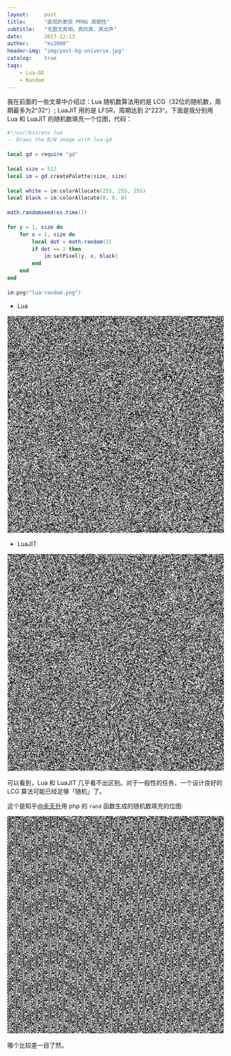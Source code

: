 ```yaml
---
layout:     post
title:      "直观的表现 PRNG 周期性"
subtitle:   "无图无真相。真的真，真出声"
date:       2017-12-13
author:     "ms2008"
header-img: "img/post-bg-universe.jpg"
catalog:    true
tags:
    - Lua-GD
    - Random
---
```


我在前面的一些文章中介绍过：Lua 随机数算法用的是 LCG（32位的随机数，周期最多为2^32^）; LuaJIT 用的是 LFSR，周期达到 2^223^。下面是我分别用 Lua 和 LuaJIT 的随机数填充一个位图，代码：

```lua
#!/usr/bin/env lua
-- Draws the B/W image with lua-gd

local gd = require "gd"

local size = 512
local im = gd.createPalette(size, size)

local white = im:colorAllocate(255, 255, 255)
local black = im:colorAllocate(0, 0, 0)

math.randomseed(os.time())

for y = 1, size do
    for x = 1, size do
        local dot = math.random(2)
        if dot == 2 then
            im:setPixel(y, x, black)
        end
    end
end

im:png("lua-random.png")
```

- Lua

![](/img/in-post/lua-random.png)

- LuaJIT

![](/img/in-post/luajit-random.png)

可以看到，Lua 和 LuaJIT 几乎看不出区别。对于一般性的任务，一个设计良好的 LCG 算法可能已经足够「随机」了。

这个是知乎[@余天升]()用 php 的 `rand` 函数生成的随机数填充的位图:

![](/img/in-post/php-random.jpg)

哪个比较差一目了然。
